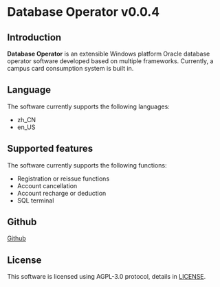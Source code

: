 # Database Operator v0.0.4

## Introduction

**Database Operator** is an extensible Windows platform Oracle database operator software developed based on multiple frameworks. Currently, a campus card consumption system is built in.

## Language

The software currently supports the following languages:

- zh_CN
- en_US

## Supported features

The software currently supports the following functions:

- Registration or reissue functions
- Account cancellation
- Account recharge or deduction
- SQL terminal

## Github

[Github](https://github.com/Cheesecuter/DatabaseOperator)

## License

This software is licensed using AGPL-3.0 protocol, details in [LICENSE](./LICENSE).
